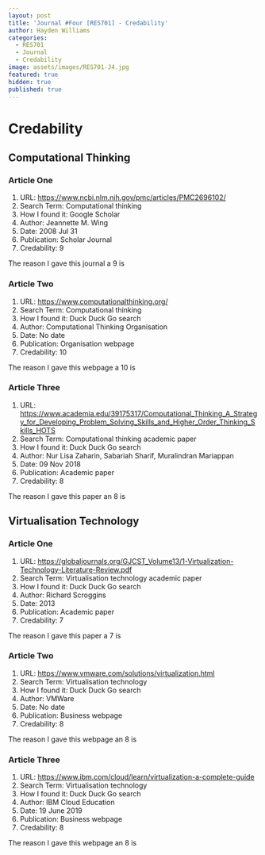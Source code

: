 ```yaml
---
layout: post
title: 'Journal #Four [RES701] - Credability'
author: Hayden Williams
categories:
  - RES701
  - Journal
  - Credability
image: assets/images/RES701-J4.jpg
featured: true
hidden: true
published: true
---
```


# Credability


## Computational Thinking


### Article One



1. URL: https://www.ncbi.nlm.nih.gov/pmc/articles/PMC2696102/
2. Search Term: Computational thinking
3. How I found it: Google Scholar
4. Author: Jeannette M. Wing
5. Date: 2008 Jul 31
6. Publication: Scholar Journal
7. Credability: 9


The reason I gave this journal a 9 is



### Article Two



1. URL: https://www.computationalthinking.org/
2. Search Term: Computational thinking
3. How I found it: Duck Duck Go search
4. Author: Computational Thinking Organisation
5. Date: No date
6. Publication: Organisation webpage
7. Credability: 10


The reason I gave this webpage a 10 is



### Article Three



1. URL: https://www.academia.edu/39175317/Computational_Thinking_A_Strategy_for_Developing_Problem_Solving_Skills_and_Higher_Order_Thinking_Skills_HOTS
2. Search Term: Computational thinking academic paper
3. How I found it: Duck Duck Go search
4. Author: Nur Lisa Zaharin, Sabariah Sharif, Muralindran Mariappan
5. Date: 09 Nov 2018 
6. Publication: Academic paper
7. Credability: 8


The reason I gave this paper an 8 is



## Virtualisation Technology


### Article One



1. URL: https://globaljournals.org/GJCST_Volume13/1-Virtualization-Technology-Literature-Review.pdf
2. Search Term: Virtualisation technology academic paper
3. How I found it: Duck Duck Go search
4. Author: Richard Scroggins
5. Date: 2013 
6. Publication: Academic paper
7. Credability: 7


The reason I gave this paper a 7 is



### Article Two



1. URL: https://www.vmware.com/solutions/virtualization.html
2. Search Term: Virtualisation technology
3. How I found it: Duck Duck Go search
4. Author: VMWare
5. Date: No date
6. Publication: Business webpage 
7. Credability: 8


The reason I gave this webpage an 8 is



### Article Three 


1. URL: https://www.ibm.com/cloud/learn/virtualization-a-complete-guide
2. Search Term: Virtualisation technology
3. How I found it: Duck Duck Go search
4. Author:  IBM Cloud Education 
5. Date: 19 June 2019
6. Publication: Business webpage
7. Credability: 8


The reason I gave this webpage an 8 is
